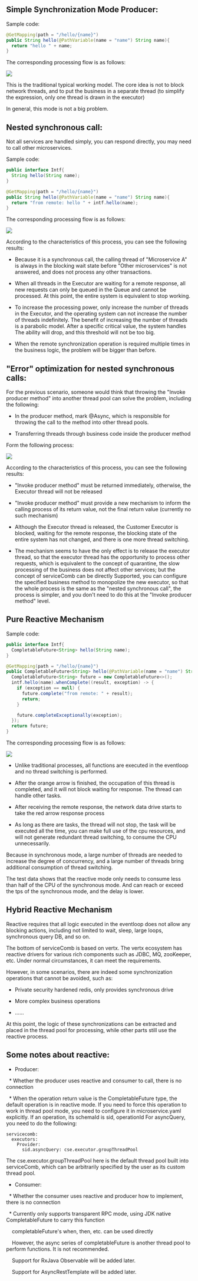 ## Simple Synchronization Mode Producer:

Sample code:

```java
@GetMapping(path = "/hello/{name}")
public String hello(@PathVariable(name = "name") String name){
  return "hello " + name;
}
```

The corresponding processing flow is as follows:

![](../assets/reactive/normalSync.png)

This is the traditional typical working model. The core idea is not to block network threads, and to put the business in a separate thread (to simplify the expression, only one thread is drawn in the executor)

In general, this mode is not a big problem.

## Nested synchronous call:

Not all services are handled simply, you can respond directly, you may need to call other microservices.

Sample code:

```java
public interface Intf{
  String hello(String name);
}

@GetMapping(path = "/hello/{name}")
public String hello(@PathVariable(name = "name") String name){
  return "from remote: hello " + intf.hello(name);
}
```

The corresponding processing flow is as follows:

![](../assets/reactive/nestedSync.png)

According to the characteristics of this process, you can see the following results:

* Because it is a synchronous call, the calling thread of "Microservice A" is always in the blocking wait state before "Other microservices" is not answered, and does not process any other transactions.

* When all threads in the Executor are waiting for a remote response, all new requests can only be queued in the Queue and cannot be processed. At this point, the entire system is equivalent to stop working.

* To increase the processing power, only increase the number of threads in the Executor, and the operating system can not increase the number of threads indefinitely. The benefit of increasing the number of threads is a parabolic model. After a specific critical value, the system handles The ability will drop, and this threshold will not be too big.

* When the remote synchronization operation is required multiple times in the business logic, the problem will be bigger than before.

## "Error" optimization for nested synchronous calls:

For the previous scenario, someone would think that throwing the "Invoke producer method" into another thread pool can solve the problem, including the following:

* In the producer method, mark @Async, which is responsible for throwing the call to the method into other thread pools.

* Transferring threads through business code inside the producer method

Form the following process:

![](../assets/reactive/wrongSyncOptimization.png)

According to the characteristics of this process, you can see the following results:

* "Invoke producer method" must be returned immediately, otherwise, the Executor thread will not be released

* "Invoke producer method" must provide a new mechanism to inform the calling process of its return value, not the final return value (currently no such mechanism)

* Although the Executor thread is released, the Customer Executor is blocked, waiting for the remote response, the blocking state of the entire system has not changed, and there is one more thread switching.

* The mechanism seems to have the only effect is to release the executor thread, so that the executor thread has the opportunity to process other requests, which is equivalent to the concept of quarantine, the slow processing of the business does not affect other services; but the concept of serviceComb can be directly Supported, you can configure the specified business method to monopolize the new executor, so that the whole process is the same as the "nested synchronous call", the process is simpler, and you don't need to do this at the "Invoke producer method" level.

## Pure Reactive Mechanism

Sample code:

```java
public interface Intf{
  CompletableFuture<String> hello(String name);
}

@GetMapping(path = "/hello/{name}")
public CompletableFuture<String> hello(@PathVariable(name = "name") String name){
  CompletableFuture<String> future = new CompletableFuture<>();
  intf.hello(name).whenComplete((result, exception) -> {
    if (exception == null) {
      future.complete("from remote: " + result);
      return;
    }

    future.completeExceptionally(exception);
  });
  return future;
}
```

The corresponding processing flow is as follows:

![](../assets/reactive/pureReactive.png)

* Unlike traditional processes, all functions are executed in the eventloop and no thread switching is performed.

* After the orange arrow is finished, the occupation of this thread is completed, and it will not block waiting for response. The thread can handle other tasks.

* After receiving the remote response, the network data drive starts to take the red arrow response process

* As long as there are tasks, the thread will not stop, the task will be executed all the time, you can make full use of the cpu resources, and will not generate redundant thread switching, to consume the CPU unnecessarily.

Because in synchronous mode, a large number of threads are needed to increase the degree of concurrency, and a large number of threads bring additional consumption of thread switching.

The test data shows that the reactive mode only needs to consume less than half of the CPU of the synchronous mode. And can reach or exceed the tps of the synchronous mode, and the delay is lower.

## Hybrid Reactive Mechanism

Reactive requires that all logic executed in the eventloop does not allow any blocking actions, including not limited to wait, sleep, large loops, synchronous query DB, and so on.

The bottom of serviceComb is based on vertx. The vertx ecosystem has reactive drivers for various rich components such as JDBC, MQ, zooKeeper, etc. Under normal circumstances, it can meet the requirements.

However, in some scenarios, there are indeed some synchronization operations that cannot be avoided, such as:

* Private security hardened redis, only provides synchronous drive

* More complex business operations

* ......

At this point, the logic of these synchronizations can be extracted and placed in the thread pool for processing, while other parts still use the reactive process.

## Some notes about reactive:

* Producer:

  * Whether the producer uses reactive and consumer to call, there is no connection

  * When the operation return value is the CompletableFuture type, the default operation is in reactive mode. If you need to force this operation to work in thread pool mode, you need to configure it in microservice.yaml explicitly. If an operation, its schemaId is sid, operationId For asyncQuery, you need to do the following:

```
servicecomb:
  executors:
    Provider:
      sid.asyncQuery: cse.executor.groupThreadPool
```

The cse.executor.groupThreadPool here is the default thread pool built into serviceComb, which can be arbitrarily specified by the user as its custom thread pool.

* Consumer:

  * Whether the consumer uses reactive and producer how to implement, there is no connection

  * Currently only supports transparent RPC mode, using JDK native CompletableFuture to carry this function

    completableFuture's when, then, etc. can be used directly

    However, the async series of completableFuture is another thread pool to perform functions. It is not recommended.

    Support for RxJava Observable will be added later.

    Support for AsyncRestTemplate will be added later.
